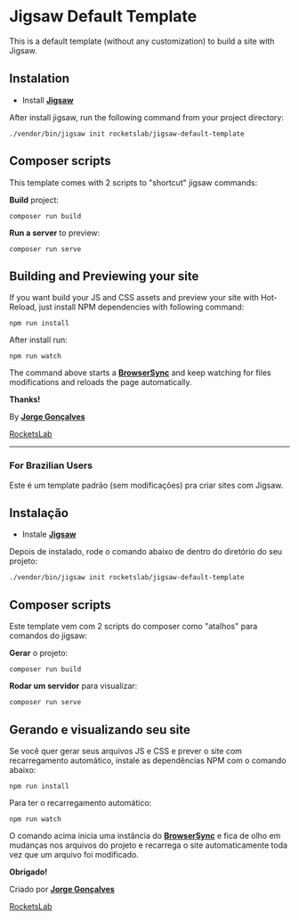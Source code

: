 # Jigsaw Default Template

This is a default template (without any customization) to build a site with Jigsaw.

## Instalation

* Install [**Jigsaw**](https://jigsaw.tighten.co/docs/installation/)

After install jigsaw, run the following command from your project directory:

```shell script
./vendor/bin/jigsaw init rocketslab/jigsaw-default-template
```

## Composer scripts

This template comes with 2 scripts to "shortcut" jigsaw commands:

**Build** project:

```shell script
composer run build
```

**Run a server** to preview:

```shell script
composer run serve
```

## Building and Previewing your site

If you want build your JS and CSS assets and preview your site with Hot-Reload, 
just install NPM dependencies with following command:

```shell script
npm run install
``` 

After install run:

```shell script
npm run watch
```

The command above starts a [**BrowserSync**](https://www.browsersync.io/) and keep
watching for files modifications and reloads the page automatically.

**Thanks!**

By [**Jorge Gonçalves**](https://github.com/jjsquady)

[RocketsLab](https://rocketslab.com.br)

---

### For Brazilian Users

Este é um template padrão (sem modificações) pra criar sites com Jigsaw.

## Instalação

* Instale [**Jigsaw**](https://jigsaw.tighten.co/docs/installation/)

Depois de instalado, rode o comando abaixo de dentro do diretório do seu projeto:

```shell script
./vendor/bin/jigsaw init rocketslab/jigsaw-default-template
```

## Composer scripts

Este template vem com 2 scripts do composer como "atalhos" para comandos do jigsaw:

**Gerar** o projeto:

```shell script
composer run build
```

**Rodar um servidor** para visualizar:

```shell script
composer run serve
```

## Gerando e visualizando seu site

Se você quer gerar seus arquivos JS e CSS e prever o site com recarregamento automático,
instale as dependências NPM com o comando abaixo:

```shell script
npm run install
``` 

Para ter o recarregamento automático:

```shell script
npm run watch
```

O comando acima inicia uma instância do [**BrowserSync**](https://www.browsersync.io/) e fica
de olho em mudanças nos arquivos do projeto e recarrega o site automaticamente toda vez que um arquivo
foi modificado.

**Obrigado!**

Criado por [**Jorge Gonçalves**](https://github.com/jjsquady)

[RocketsLab](https://rocketslab.com.br)
